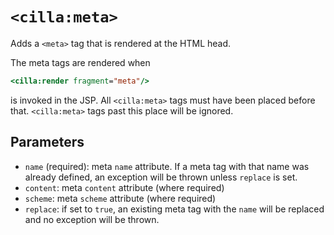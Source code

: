 # `<cilla:meta>`

Adds a `<meta>` tag that is rendered at the HTML head.

The meta tags are rendered when

```jsp
<cilla:render fragment="meta"/>
```

is invoked in the JSP. All `<cilla:meta>` tags must have been placed before that. `<cilla:meta>` tags past this place will be ignored.

## Parameters

* `name` (required): meta `name` attribute. If a meta tag with that name was already defined, an exception will be thrown unless `replace` is set.
* `content`: meta `content` attribute (where required)
* `scheme`: meta `scheme` attribute (where required)
* `replace`: if set to `true`, an existing meta tag with the `name` will be replaced and no exception will be thrown.
